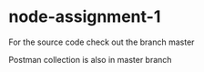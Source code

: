 # node-assignment-1

For the source code check out the branch master

Postman collection is also in master branch
